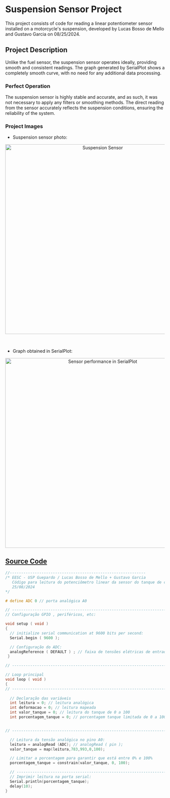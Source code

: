 # Suspension Sensor Project

This project consists of code for reading a linear potentiometer sensor installed on a motorcycle's suspension, developed by Lucas Bosso de Mello and Gustavo Garcia on 08/25/2024.

## Project Description

Unlike the fuel sensor, the suspension sensor operates ideally, providing smooth and consistent readings. The graph generated by SerialPlot shows a completely smooth curve, with no need for any additional data processing.

### Perfect Operation

The suspension sensor is highly stable and accurate, and as such, it was not necessary to apply any filters or smoothing methods. The direct reading from the sensor accurately reflects the suspension conditions, ensuring the reliability of the system.

### Project Images

- Suspension sensor photo:

<p align="center">
  <img src="sensor.jpg" alt="Suspension Sensor" width="600" style="display: block; margin-left: auto; margin-right: auto;"/>
</p>

<br>

- Graph obtained in SerialPlot:

<p align="center">
  <img src="serialplot.jpg" alt="Sensor performance in SerialPlot" width="600" style="display: block; margin-left: auto; margin-right: auto;"/>
</p>

## [Source Code](potenciometro_linear_suspensao.ino)

```cpp
//------------------------------------------------------------
/* EESC - USP Guepardo / Lucas Bosso de Mello + Gustavo Garcia
   Código para leitura do potenciômetro linear da sensor do tanque de combustível
   25/08/2024
*/ 

# define ADC 0 // porta analógica A0

// ------------------------------------------------------------------------
// Configuração GPIO , periféricos, etc:

void setup ( void ) 
{
  // initialize serial communication at 9600 bits per second:
  Serial.begin ( 9600 );

  // Configuração do ADC:
  analogReference ( DEFAULT ) ; // faixa de tensões elétricas de entrada : 0 V − 5 V
 }

// ------------------------------------------------------------------------

// Loop principal
void loop ( void ) 
{
// ------------------------------------------------------------------------
 
  // Declaração das variáveis
  int leitura = 0; // leitura analógica
  int deformacao = 0; // leitura mapeada
  int valor_tanque = 0; // leitura do tanque de 0 a 100
  int porcentagem_tanque = 0; // porcentagem tanque limitada de 0 a 100


// ------------------------------------------------------------------------

  // Leitura da tensão analógica no pino A0:
  leitura = analogRead (ADC); // analogRead ( pin );
  valor_tanque = map(leitura,783,993,0,100);

  // Limitar a porcentagem para garantir que está entre 0% e 100%
  porcentagem_tanque = constrain(valor_tanque, 0, 100);

  // ------------------------------------------------------------------------
  // Imprimir leitura na porta serial:
  Serial.println(porcentagem_tanque);
  delay(10);
}

